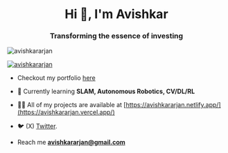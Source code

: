 <h1 align="center">Hi 👋, I'm Avishkar</h1>
<h3 align="center">Transforming the essence of investing</h3>

<p align="left"> <img src="https://komarev.com/ghpvc/?username=avishkararjan&label=Profile%20views&color=0e75b6&style=flat" alt="avishkararjan" /> </p>

<p align="left"> <a href="https://twitter.com/avishkararjan" target="blank"><img src="https://img.shields.io/twitter/follow/avishkararjan?logo=twitter&style=for-the-badge" alt="avishkararjan" /></a> </p>

- Checkout my portfolio [here](https://avishkararjan.vercel.app/)
- 🌱 Currently learning **SLAM, Autonomous Robotics, CV/DL/RL**

- 👨‍💻 All of my projects are available at [https://avishkararjan.netlify.app/](https://avishkararjan.vercel.app/)

- 🐦 (X) [Twitter](https://twitter.com/avishkararjan).

- Reach me **avishkararjan@gmail.com**



